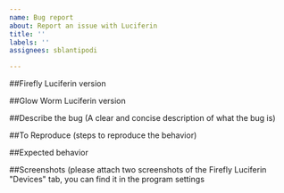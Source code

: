 ```yaml
---
name: Bug report
about: Report an issue with Luciferin
title: ''
labels: ''
assignees: sblantipodi

---
```


##Firefly Luciferin version


##Glow Worm Luciferin version


##Describe the bug (A clear and concise description of what the bug is)


##To Reproduce (steps to reproduce the behavior)


##Expected behavior


##Screenshots (please attach two screenshots of the Firefly Luciferin "Devices" tab, you can find it in the program settings
